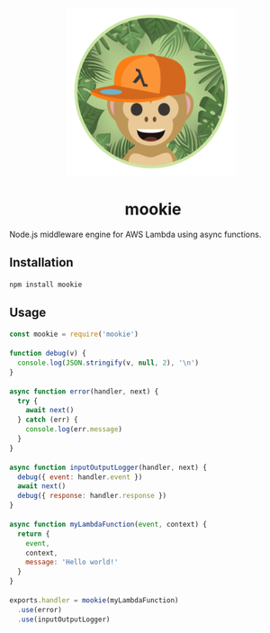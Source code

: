 <p align="center">
  <img src="/mookie.png" height="300">
  <h1 align="center">
    &nbsp;mookie
    <br>
  </h1>
</p>

Node.js middleware engine for AWS Lambda using async functions.

## Installation

```bash
npm install mookie
```

## Usage

```javascript
const mookie = require('mookie')

function debug(v) {
  console.log(JSON.stringify(v, null, 2), '\n')
}

async function error(handler, next) {
  try {
    await next()
  } catch (err) {
    console.log(err.message)
  }
}

async function inputOutputLogger(handler, next) {
  debug({ event: handler.event })
  await next()
  debug({ response: handler.response })
}

async function myLambdaFunction(event, context) {
  return {
    event,
    context,
    message: 'Hello world!'
  }
}

exports.handler = mookie(myLambdaFunction)
  .use(error)
  .use(inputOutputLogger)
```
